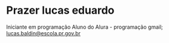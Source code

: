 # Prazer lucas eduardo
Iniciante em programação
Aluno do Alura - programação
gmail; lucas.baldin@escola.pr.gov.br



